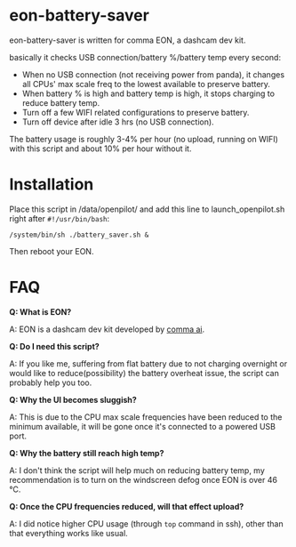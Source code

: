 eon-battery-saver
======
eon-battery-saver is written for comma EON, a dashcam dev kit.

basically it checks USB connection/battery %/battery temp every second:

* When no USB connection (not receiving power from panda), it changes all CPUs' max scale freq to the lowest available to preserve battery.
* When battery % is high and battery temp is high, it stops charging to reduce battery temp.
* Turn off a few WIFI related configurations to preserve battery.
* Turn off device after idle 3 hrs (no USB connection).

The battery usage is roughly 3-4% per hour (no upload, running on WIFI) with this script and about 10% per hour without it.

Installation
======
Place this script in /data/openpilot/ and add this line to launch_openpilot.sh right after ```#!/usr/bin/bash```:

```
/system/bin/sh ./battery_saver.sh &
```

Then reboot your EON.

FAQ
===

**Q: What is EON?**

A: EON is a dashcam dev kit developed by [comma ai](https://comma.ai/).

**Q: Do I need this script?**

A: If you like me, suffering from flat battery due to not charging overnight or would like to reduce(possibility) the battery overheat issue, the script can probably help you too.

**Q: Why the UI becomes sluggish?**

A: This is due to the CPU max scale frequencies have been reduced to the minimum available, it will be gone once it's connected to a powered USB port.

**Q: Why the battery still reach high temp?**

A: I don't think the script will help much on reducing battery temp, my recommendation is to turn on the windscreen defog once EON is over 46 °C.

**Q: Once the CPU frequencies reduced, will that effect upload?**

A: I did notice higher CPU usage (through ```top``` command in ssh), other than that everything works like usual.